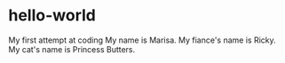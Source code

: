# hello-world
My first attempt at coding
My name is Marisa. My fiance's name is Ricky. My cat's name is Princess Butters.
